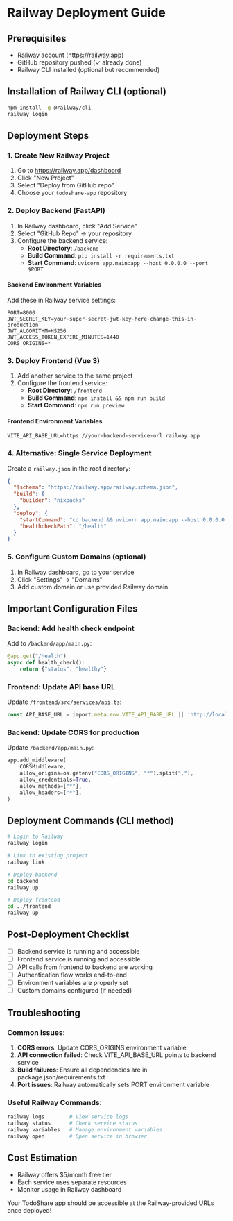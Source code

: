 # Railway Deployment Guide

## Prerequisites
- Railway account (https://railway.app)
- GitHub repository pushed (✓ already done)
- Railway CLI installed (optional but recommended)

## Installation of Railway CLI (optional)
```bash
npm install -g @railway/cli
railway login
```

## Deployment Steps

### 1. Create New Railway Project
1. Go to https://railway.app/dashboard
2. Click "New Project"
3. Select "Deploy from GitHub repo"
4. Choose your `todoshare-app` repository

### 2. Deploy Backend (FastAPI)
1. In Railway dashboard, click "Add Service"
2. Select "GitHub Repo" → your repository
3. Configure the backend service:
   - **Root Directory**: `/backend`
   - **Build Command**: `pip install -r requirements.txt`
   - **Start Command**: `uvicorn app.main:app --host 0.0.0.0 --port $PORT`

#### Backend Environment Variables
Add these in Railway service settings:
```
PORT=8000
JWT_SECRET_KEY=your-super-secret-jwt-key-here-change-this-in-production
JWT_ALGORITHM=HS256
JWT_ACCESS_TOKEN_EXPIRE_MINUTES=1440
CORS_ORIGINS=*
```

### 3. Deploy Frontend (Vue 3)
1. Add another service to the same project
2. Configure the frontend service:
   - **Root Directory**: `/frontend`
   - **Build Command**: `npm install && npm run build`
   - **Start Command**: `npm run preview`

#### Frontend Environment Variables
```
VITE_API_BASE_URL=https://your-backend-service-url.railway.app
```

### 4. Alternative: Single Service Deployment

Create a `railway.json` in the root directory:
```json
{
  "$schema": "https://railway.app/railway.schema.json",
  "build": {
    "builder": "nixpacks"
  },
  "deploy": {
    "startCommand": "cd backend && uvicorn app.main:app --host 0.0.0.0 --port $PORT",
    "healthcheckPath": "/health"
  }
}
```

### 5. Configure Custom Domains (optional)
1. In Railway dashboard, go to your service
2. Click "Settings" → "Domains"
3. Add custom domain or use provided Railway domain

## Important Configuration Files

### Backend: Add health check endpoint
Add to `/backend/app/main.py`:
```python
@app.get("/health")
async def health_check():
    return {"status": "healthy"}
```

### Frontend: Update API base URL
Update `/frontend/src/services/api.ts`:
```typescript
const API_BASE_URL = import.meta.env.VITE_API_BASE_URL || 'http://localhost:8000'
```

### Backend: Update CORS for production
Update `/backend/app/main.py`:
```python
app.add_middleware(
    CORSMiddleware,
    allow_origins=os.getenv("CORS_ORIGINS", "*").split(","),
    allow_credentials=True,
    allow_methods=["*"],
    allow_headers=["*"],
)
```

## Deployment Commands (CLI method)
```bash
# Login to Railway
railway login

# Link to existing project
railway link

# Deploy backend
cd backend
railway up

# Deploy frontend  
cd ../frontend
railway up
```

## Post-Deployment Checklist
- [ ] Backend service is running and accessible
- [ ] Frontend service is running and accessible  
- [ ] API calls from frontend to backend are working
- [ ] Authentication flow works end-to-end
- [ ] Environment variables are properly set
- [ ] Custom domains configured (if needed)

## Troubleshooting

### Common Issues:
1. **CORS errors**: Update CORS_ORIGINS environment variable
2. **API connection failed**: Check VITE_API_BASE_URL points to backend service
3. **Build failures**: Ensure all dependencies are in package.json/requirements.txt
4. **Port issues**: Railway automatically sets PORT environment variable

### Useful Railway Commands:
```bash
railway logs        # View service logs
railway status      # Check service status
railway variables   # Manage environment variables
railway open        # Open service in browser
```

## Cost Estimation
- Railway offers $5/month free tier
- Each service uses separate resources
- Monitor usage in Railway dashboard

Your TodoShare app should be accessible at the Railway-provided URLs once deployed!